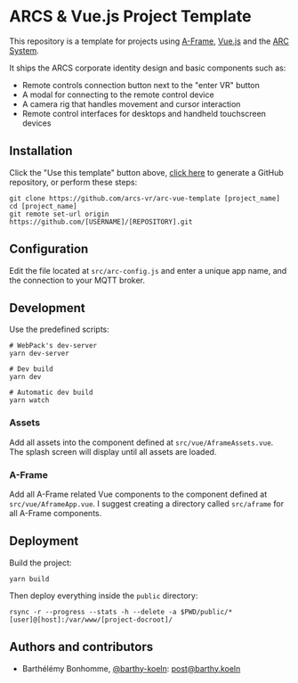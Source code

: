 # ARCS & Vue.js Project Template

This repository is a template for projects using [A-Frame](https://github.com/aframevr/aframe), 
[Vue.js](https://github.com/vuejs/vue) and the [ARC System](https://github.com/arcs-vr). 

It ships the ARCS corporate identity design and basic components such as: 

- Remote controls connection button next to the "enter VR" button
- A modal for connecting to the remote control device
- A camera rig that handles movement and cursor interaction
- Remote control interfaces for desktops and handheld touchscreen devices

## Installation

Click the "Use this template" button above, [click here](https://github.com/arcs-vr/arc-vue-template/generate) to 
generate a GitHub repository, or perform these steps:

```shell script
git clone https://github.com/arcs-vr/arc-vue-template [project_name]
cd [project_name]
git remote set-url origin https://github.com/[USERNAME]/[REPOSITORY].git
```

## Configuration

Edit the file located at `src/arc-config.js` and enter a unique app name, and the connection to your MQTT broker.

## Development

Use the predefined scripts:

```shell script
# WebPack's dev-server
yarn dev-server

# Dev build
yarn dev

# Automatic dev build
yarn watch
```

### Assets

Add all assets into the component defined at `src/vue/AframeAssets.vue`. The splash screen will display until all assets are loaded.

### A-Frame

Add all A-Frame related Vue components to the component defined at `src/vue/AframeApp.vue`. 
I suggest creating a directory called `src/aframe` for all A-Frame components.

## Deployment

Build the project:

```shell script
yarn build
```

Then deploy everything inside the `public` directory:

```shell script
rsync -r --progress --stats -h --delete -a $PWD/public/* [user]@[host]:/var/www/[project-docroot]/
```

## Authors and contributors

- Barthélémy Bonhomme, [@barthy-koeln](https://github.com/barthy-koeln/): [post@barthy.koeln](mailto:post@barthy.koeln)
